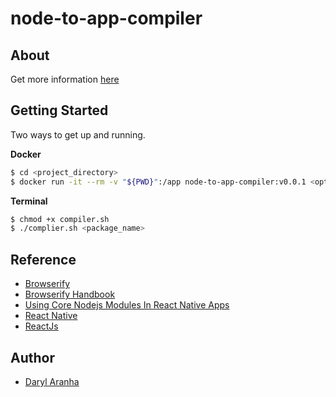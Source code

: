 # node-to-app-compiler

## About

Get more information [here](https://darylaranha.hashnode.dev/node-to-app-compiler)

## Getting Started

Two ways to get up and running.

**Docker**

```sh
$ cd <project_directory>
$ docker run -it --rm -v "${PWD}":/app node-to-app-compiler:v0.0.1 <option> <package_name>
```

**Terminal**

```sh
$ chmod +x compiler.sh
$ ./complier.sh <package_name>
```

## Reference

- [Browserify](https://browserify.org/)
- [Browserify Handbook](https://github.com/browserify/browserify-handbook)
- [Using Core Nodejs Modules In React Native Apps](https://hackernoon.com/using-core-node-js-modules-in-react-native-apps-64acd4d07140)
- [React Native](https://reactnative.dev/)
- [ReactJs](https://reactjs.org/)

## Author

- [Daryl Aranha](https://github.com/DarylAranha)
